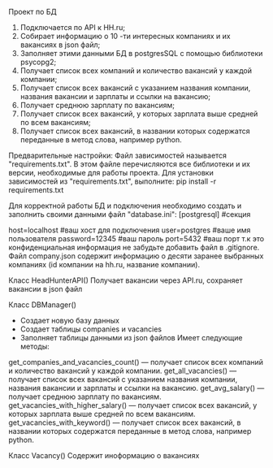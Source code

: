 Проект по БД

1. Подключается по API к HH.ru;
2. Собирает информацию о 10 -ти интересных компаниях и их вакансиях в json файл;
3. Заполняет этими данными БД в postgresSQL с помощью библиотеки psycopg2;
4. Получает список всех компаний и количество вакансий у каждой компании;
5. Получает список всех вакансий с указанием названия компании, названия вакансии и зарплаты и ссылки на вакансию;
6. Получает среднюю зарплату по вакансиям;
7. Получает список всех вакансий, у которых зарплата выше средней по всем вакансиям;
8. Получает список всех вакансий, в названии которых содержатся переданные в метод слова, например python.

Предварительные настройки:
Файл зависимостей называется "requirements.txt". В этом файле перечисляются все библиотеки и их версии, необходимые для работы проекта. Для установки зависимостей из "requirements.txt", выполните: pip install -r requirements.txt

Для корректной работы БД и подключения необходимо создать и заполнить своими данными файл "database.ini":
[postgresql] #секция

host=localhost #ваш хост для подключения
user=postgres #ваше имя пользователя
password=12345 #ваш пароль
port=5432 #ваш порт
т.к это конфиденциальная информация не забудьте добавить файл в .gitignore.
Файл company.json содержит информацию о десяти заранее выбранных компаниях (id компании на hh.ru, название компании).

Класс HeadHunterAPI()
Получает вакансии через API.ru, сохраняет вакансии в json файл

Класс DBManager()
- Создает новую базу данных
- Создает таблицы companies и vacancies
- Заполняет таблицы данными из json файлов
Имеет следующие методы:

get_companies_and_vacancies_count() — получает список всех компаний и количество вакансий у каждой компании.
get_all_vacancies() — получает список всех вакансий с указанием названия компании, названия вакансии и зарплаты и ссылки на вакансию.
get_avg_salary() — получает среднюю зарплату по вакансиям.
get_vacancies_with_higher_salary() — получает список всех вакансий, у которых зарплата выше средней по всем вакансиям.
get_vacancies_with_keyword() — получает список всех вакансий, в названии которых содержатся переданные в метод слова, например python.

Класс Vacancy()
Содержит иноформацию о вакансиях
